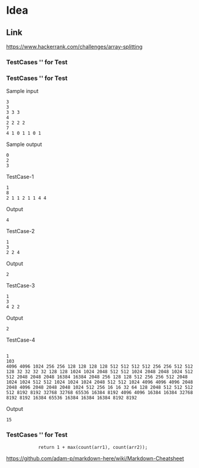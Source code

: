 
# Idea

## Link
https://www.hackerrank.com/challenges/array-splitting

### TestCases '' for Test

### TestCases '' for Test


Sample input
```
3
3
3 3 3
4
2 2 2 2
7
4 1 0 1 1 0 1
```

Sample output
```
0
2
3
```

TestCase-1
```
1
8
2 1 1 2 1 1 4 4
```
Output
```
4
```



TestCase-2
```
1
3
2 2 4
```
Output
```
2
```


TestCase-3
```
1
3
4 2 2
```
Output
```
2
```

TestCase-4
```

1
103
4096 4096 1024 256 256 128 128 128 128 512 512 512 512 256 256 512 512 128 32 32 32 32 128 128 1024 1024 2048 512 512 1024 2048 2048 1024 512 512 2048 2048 2048 16384 16384 2048 256 128 128 512 256 256 512 2048 1024 1024 512 512 1024 1024 1024 2048 512 512 1024 4096 4096 4096 2048 2048 4096 2048 2048 2048 1024 512 256 16 16 32 64 128 2048 512 512 512 512 8192 8192 32768 32768 65536 16384 8192 4096 4096 16384 16384 32768 8192 8192 16384 65536 16384 16384 16384 8192 8192
```
Output
```
15
```

### TestCases '' for Test



```
			return 1 + max(count(arr1), count(arr2));
```
https://github.com/adam-p/markdown-here/wiki/Markdown-Cheatsheet
